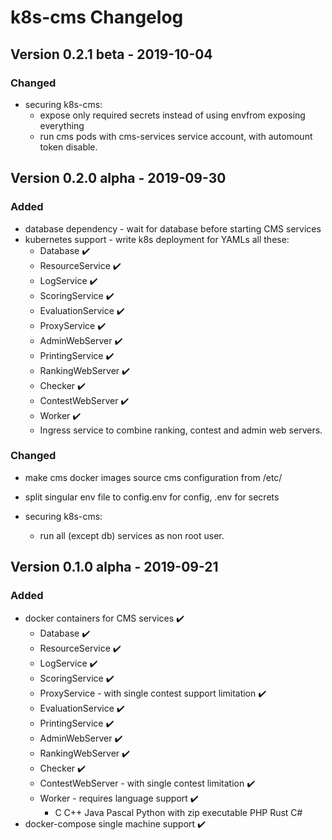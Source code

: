 # k8s-cms Changelog
## Version 0.2.1 beta - 2019-10-04
### Changed
- securing k8s-cms:
	- expose only required secrets instead of using envfrom exposing everything
    - run cms pods with cms-services service account, with automount token disable.

## Version 0.2.0 alpha - 2019-09-30
### Added
- database dependency - wait for database before starting CMS services
- kubernetes support - write k8s deployment for YAMLs all these:
    - Database :heavy_check_mark:
    - ResourceService :heavy_check_mark:
    - LogService :heavy_check_mark:
    - ScoringService :heavy_check_mark:
    - EvaluationService :heavy_check_mark:
    - ProxyService :heavy_check_mark:
    - AdminWebServer :heavy_check_mark:
    - PrintingService :heavy_check_mark:
    - RankingWebServer :heavy_check_mark:
    - Checker :heavy_check_mark:
    - ContestWebServer :heavy_check_mark:
    - Worker  :heavy_check_mark:
    - Ingress service to combine ranking, contest and admin web servers.

### Changed
- make cms docker images source cms configuration from /etc/
- split singular env file to config.env for config, .env for secrets

- securing k8s-cms:
    - run all (except db) services as non root user.

## Version 0.1.0 alpha - 2019-09-21
### Added
- docker containers for CMS services :heavy_check_mark:
    - Database  :heavy_check_mark:
    - ResourceService :heavy_check_mark:
    - LogService :heavy_check_mark:
    - ScoringService :heavy_check_mark:
    - ProxyService - with single contest support limitation :heavy_check_mark:
    - EvaluationService :heavy_check_mark:
    - PrintingService :heavy_check_mark:
    - AdminWebServer :heavy_check_mark:
    - RankingWebServer :heavy_check_mark:
    - Checker :heavy_check_mark:
    - ContestWebServer - with single contest limitation :heavy_check_mark:
    - Worker - requires language support :heavy_check_mark:
        - C C++ Java Pascal Python with zip executable PHP Rust C# 
- docker-compose single machine support :heavy_check_mark:
